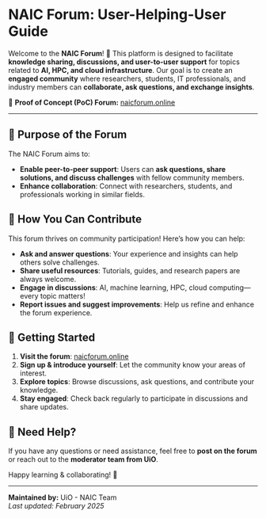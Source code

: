 # NAIC Forum: User-Helping-User Guide

Welcome to the **NAIC Forum**! 🚀 This platform is designed to facilitate **knowledge sharing, discussions, and user-to-user support** for topics related to **AI, HPC, and cloud infrastructure**. Our goal is to create an **engaged community** where researchers, students, IT professionals, and industry members can **collaborate, ask questions, and exchange insights**.

🔗 **Proof of Concept (PoC) Forum:** [naicforum.online](https://naicforum.online/)

---

## 🎯 **Purpose of the Forum**
The NAIC Forum aims to:
- **Enable peer-to-peer support**: Users can **ask questions, share solutions, and discuss challenges** with fellow community members.
- **Enhance collaboration**: Connect with researchers, students, and professionals working in similar fields.


## 🤝 **How You Can Contribute**
This forum thrives on community participation! Here’s how you can help:
- **Ask and answer questions**: Your experience and insights can help others solve challenges.
- **Share useful resources**: Tutorials, guides, and research papers are always welcome.
- **Engage in discussions**: AI, machine learning, HPC, cloud computing—every topic matters!
- **Report issues and suggest improvements**: Help us refine and enhance the forum experience.


## 🚀 **Getting Started**
1. **Visit the forum**: [naicforum.online](https://naicforum.online/)
2. **Sign up & introduce yourself**: Let the community know your areas of interest.
3. **Explore topics**: Browse discussions, ask questions, and contribute your knowledge.
4. **Stay engaged**: Check back regularly to participate in discussions and share updates.

## 📌 **Need Help?**
If you have any questions or need assistance, feel free to **post on the forum** or reach out to the **moderator team from UiO**.

Happy learning & collaborating! 🎉

---

**Maintained by:** UiO - NAIC Team  
_Last updated: February 2025_